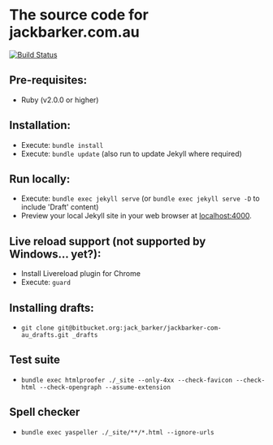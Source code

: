 # The source code for jackbarker.com.au
[![Build Status](https://travis-ci.org/jibbius/jackbarker-com-au.svg?branch=gh-pages)](https://travis-ci.org/jibbius/jackbarker-com-au)

## Pre-requisites:

- Ruby (v2.0.0 or higher)

## Installation:

- Execute: `bundle install`
- Execute: `bundle update` (also run to update Jekyll where required)


## Run locally:

- Execute: `bundle exec jekyll serve` (or `bundle exec jekyll serve -D` to include 'Draft' content)
- Preview your local Jekyll site in your web browser at [localhost:4000](http://localhost:4000).


## Live reload support (not supported by Windows... yet?):

- Install Livereload plugin for Chrome
- Execute: `guard`

## Installing drafts:

- `git clone git@bitbucket.org:jack_barker/jackbarker-com-au_drafts.git _drafts`

## Test suite

- `bundle exec htmlproofer ./_site --only-4xx --check-favicon --check-html --check-opengraph --assume-extension`

## Spell checker

- `bundle exec yaspeller ./_site/**/*.html --ignore-urls`